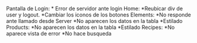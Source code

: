 Pantalla de Login:
    * Error de servidor ante login
Home:
    *Reubicar div de user y logout.
    *Cambiar los iconos de los botones
Elements:
    *No responde ante llamado desde Server
    *No aparecen los datos en la tabla
    *Estilado
Products:
    *No aparecen los datos en la tabla
    *Estilado
Recipes:
    *No aparece vista de error
    *No hace busqueda
    